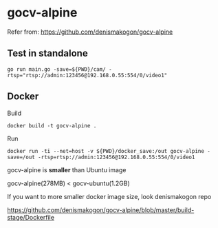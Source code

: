 # gocv-alpine

Refer from: https://github.com/denismakogon/gocv-alpine


## Test in standalone
```
go run main.go -save=${PWD}/cam/ -rtsp="rtsp://admin:123456@192.168.0.55:554/0/video1"
```


## Docker

Build 
```
docker build -t gocv-alpine .
```

Run 
```
docker run -ti --net=host -v ${PWD}/docker_save:/out gocv-alpine -save=/out -rtsp=rtsp://admin:123456@192.168.0.55:554/0/video1
```

gocv-alpine is **smaller** than Ubuntu image

gocv-alpine(278MB) < gocv-ubuntu(1.2GB)

If you want to more smaller docker image size, look denismakogon repo

https://github.com/denismakogon/gocv-alpine/blob/master/build-stage/Dockerfile